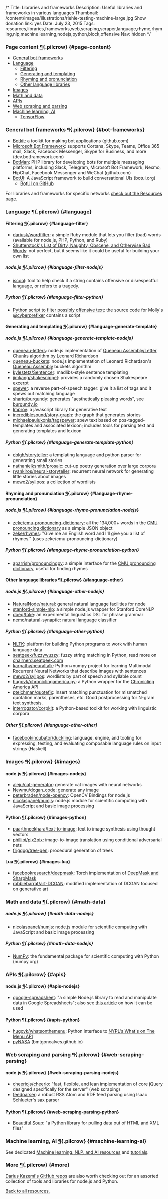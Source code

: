 /*
Title: Libraries and frameworks
Description: Useful libraries and frameworks in various languages
Thumbnail: /content/images/illustrations/riehle-testing-machine-large.jpg
Show donation link: yes
Date: July 23, 2015
Tags: resources,libraries,frameworks,web,scraping,scraper,language,rhyme,rhyming,nlp,machine learning,nodejs,python,block,offensive
Nav: hidden
*/


### Page content [¶](#page-content){.pilcrow} {#page-content}

- [General bot frameworks](#bot-frameworks)
- [Language](#language)
  - [Filtering](#language-filter)
  - [Generating and templating](#language-generate-template)
  - [Rhyming and pronunciation](#language-rhyme-pronunciation)
  - [Other language libraries](#language-other)
- [Images](#images)
- [Math and data](#math-data)
- [APIs](#apis)
- [Web scraping and parsing](#web-scraping-parsing)
- [Machine learning, AI](#machine-learning-ai)
  - [TensorFlow](#tensorflow)


### General bot frameworks [¶](#bot-frameworks){.pilcrow} {#bot-frameworks}

- [Botkit](https://github.com/howdyai/botkit): a toolkit for making bot applications (github.com)
- [Microsoft Bot Framework](https://dev.botframework.com/): supports Cortana, Skype, Teams, Office 365 mail, Slack, Facebook Messenger, Skype for Business, and more (dev.botframework.com)
- [BotMan](https://github.com/botman/botman): PHP library for developing bots for multiple messaging platforms, including Slack, Telegram, Microsoft Bot Framework, Nexmo, HipChat, Facebook Messenger and WeChat (github.com)
- [BotUI](https://botui.org/): A JavaScript framework to build conversational UIs (botui.org)
  - [BotUI on GitHub](https://github.com/moinism/botui)

For libraries and frameworks for specific networks [check out the Resources page](/resources/#specific-resources).


### Language [¶](#language){.pilcrow} {#language}

#### Filtering [¶](#language-filter){.pilcrow} {#language-filter}

- [dariusk/wordfilter](https://github.com/dariusk/wordfilter): a simple Ruby module that lets you filter (bad) words (available for node.js, PHP, Python, and Ruby)
- [Shutterstock's List of Dirty, Naughty, Obscene, and Otherwise Bad Words](https://github.com/shutterstock/List-of-Dirty-Naughty-Obscene-and-Otherwise-Bad-Words/blob/master/en): not perfect, but it seems like it could be useful for building your own list

##### node.js [¶](#language-filter-nodejs){.pilcrow} {#language-filter-nodejs}

- [iscool](https://www.npmjs.com/package/iscool): tool to help check if a string contains offensive or disrespectful language, or refers to a tragedy.

##### Python [¶](#language-filter-python){.pilcrow} {#language-filter-python}

- [Python script to filter possibly offensive text](https://github.com/molly/CyberPrefixer/blob/master/offensive.py): the source code for Molly's [@cyberprefixer](https://twitter.com/cyberprefixer) contains a script

#### Generating and templating [¶](#language-generate-template){.pilcrow} {#language-generate-template}

##### node.js [¶](#language-generate-template-nodejs){.pilcrow} {#language-generate-template-nodejs}


- [queneau-letters](https://www.npmjs.com/package/queneau-letters): node.js implementation of [Queneau Assembly/Letter Chunks](http://www.crummy.com/2011/08/18/0) algorithm by Leonard Richardson
- [queneau-buckets](https://www.npmjs.com/package/queneau-buckets): node.js implementation of Leonard Richardson's [Queneau Assembly](http://www.crummy.com/2011/08/18/0) buckets algorithm
- [kylestetz/Sentencer](https://github.com/kylestetz/Sentencer): madlibs-style sentence templating
- [jimkang/shakesnippet](https://github.com/jimkang/shakesnippet): provides a randomly chosen Shakespeare excerpt
- [spewer](https://www.npmjs.com/package/spewer): a reverse part-of-speech tagger: give it a list of tags and it spews out matching language
- [shariq/burgundy](https://github.com/shariq/burgundy): generates "aesthetically pleasing words", see [burgundy.io](http://burgundy.io/)
- [Improv](http://segue.pw/2016/01/27/improv.html): a javascript library for generative text
- [incrediblesound/story-graph](https://github.com/incrediblesound/story-graph): the graph that generates stories
- [michaelpaulukonis/tagspewer](https://github.com/michaelpaulukonis/tagspewer): spew text based on pos-tagged-templates and associated lexicon; includes tools for parsing text and generating templates and lexicon

##### Python [¶](#language-generate-template-python){.pilcrow} {#language-generate-template-python}

- [cblgh/storyteller](https://github.com/cblgh/storyteller): a templating language and python parser for generating small stories
- [nathanielksmith/prosaic](https://github.com/nathanielksmith/prosaic): cut-up poetry generation over large corpora
- [ryankiros/neural-storyteller](https://github.com/ryankiros/neural-storyteller): recurrent neural network for generating little stories about images
- [mewo2/syllpos](https://github.com/mewo2/syllpos): a collection of wordlists

#### Rhyming and pronunciation [¶](#language-rhyme-pronunciation){.pilcrow} {#language-rhyme-pronunciation}

##### node.js [¶](#language-rhyme-pronunciation-nodejs){.pilcrow} {#language-rhyme-pronunciation-nodejs}

- [zeke/cmu-pronouncing-dictionary](https://github.com/zeke/cmu-pronouncing-dictionary): all the 134,000+ words in the [CMU pronouncing dictionary](http://www.speech.cs.cmu.edu/cgi-bin/cmudict) as a simple JSON object
- [zeke/rhymes](https://github.com/zeke/rhymes): "Give me an English word and I'll give you a list of rhymes." (uses zeke/cmu-pronouncing-dictionary)

##### Python [¶](#language-rhyme-pronunciation-python){.pilcrow} {#language-rhyme-pronunciation-python}

- [aparrish/pronouncingpy](https://github.com/aparrish/pronouncingpy): a simple interface for the [CMU pronouncing dictionary](http://www.speech.cs.cmu.edu/cgi-bin/cmudict), useful for finding rhymes


#### Other language libraries [¶](#language-other){.pilcrow} {#language-other}

##### node.js [¶](#language-other-nodejs){.pilcrow} {#language-other-nodejs}
- [NaturalNode/natural](https://github.com/NaturalNode/natural): general natural language facilities for node
- [stanford-simple-nlp](https://www.npmjs.com/package/stanford-simple-nlp): a simple node.js wrapper for Stanford CoreNLP
- [doeg/toke](https://github.com/doeg/toke): an experimental linguistics DSL for phrase grammar
- [nemo/natural-synaptic](https://github.com/nemo/natural-synaptic): natural language classifier


##### Python [¶](#language-other-python){.pilcrow} {#language-other-python}

- [NLTK](http://www.nltk.org/): platform for building Python programs to work with human language data
- [seatgeek/fuzzywuzzy](https://github.com/seatgeek/fuzzywuzzy): fuzzy string matching in Python, read more on [chairnerd.seatgeek.com](http://chairnerd.seatgeek.com/fuzzywuzzy-fuzzy-string-matching-in-python/)
- [karpathy/neuraltalk](https://github.com/karpathy/neuraltalk): Python+numpy project for learning Multimodal Recurrent Neural Networks that describe images with sentences
- [mewo2/syllpos](https://github.com/mewo2/syllpos): wordlists by part of speech and syllable count
- [hugovk/chroniclingamerica.py](https://github.com/hugovk/chroniclingamerica.py): a Python wrapper for the [Chronicling America](http://chroniclingamerica.loc.gov/about/api/) API
- [pteichman/quotefix](https://github.com/pteichman/quotefix): Insert matching punctuation for mismatched quotation marks, parentheses, etc. Good postprocessing for N-gram text synthesis.
- [interrogator/corpkit](https://github.com/interrogator/corpkit):  a Python-based toolkit for working with linguistic corpora


##### Other [¶](#language-other-other){.pilcrow} {#language-other-other}

- [facebookincubator/duckling](https://github.com/facebookincubator/duckling): language, engine, and tooling for expressing, testing, and evaluating composable language rules on input strings (Haskell)


### Images [¶](#images){.pilcrow} {#images}

#### node.js [¶](#images-nodejs){.pilcrow} {#images-nodejs}

- [aleju/cat-generator](https://github.com/aleju/cat-generator): generate cat images with neural networks
- [Newmu/dcgan_code](https://github.com/Newmu/dcgan_code): generate any image
- [peterbraden/node-opencv](https://github.com/peterbraden/node-opencv): OpenCV Bindings for node.js
- [nicolaspanel/numjs](https://github.com/nicolaspanel/numjs): node.js module for scientific computing with JavaScript and basic image processing


#### Python [¶](#images-python){.pilcrow} {#images-python}

- [paarthneekhara/text-to-image](https://github.com/paarthneekhara/text-to-image): text to image synthesis using thought vectors
- [phillipi/pix2pix](https://github.com/phillipi/pix2pix): image-to-image translation using conditional adversarial nets
- [friggog/tree-gen](https://github.com/friggog/tree-gen): procedural generation of trees


#### Lua [¶](#images-lua){.pilcrow} {#images-lua}

- [facebookresearch/deepmask](https://github.com/facebookresearch/deepmask): Torch implementation of [DeepMask and SharpMask](https://code.facebook.com/posts/561187904071636)
- [robbiebarrat/art-DCGAN](https://github.com/robbiebarrat/art-DCGAN): modified implementation of DCGAN focused on generative art

### Math and data [¶](#math-data){.pilcrow} {#math-data}

##### node.js [¶](#math-data-nodejs){.pilcrow} {#math-data-nodejs}

- [nicolaspanel/numjs](https://github.com/nicolaspanel/numjs): node.js module for scientific computing with JavaScript and basic image processing

##### Python [¶](#math-data-nodejs){.pilcrow} {#math-data-nodejs}

- [NumPy](http://www.numpy.org/): the fundamental package for scientific computing with Python (numpy.org)

### APIs [¶](#apis){.pilcrow} {#apis}

#### node.js [¶](#apis-nodejs){.pilcrow} {#apis-nodejs}

- [google-spreadsheet](https://www.npmjs.com/package/google-spreadsheet): "a simple Node.js library to read and manipulate data in Google Spreadsheets"; also see [this article](http://feeltrain.com/blog/stay-woke/) on how it can be used

#### Python [¶](#apis-python){.pilcrow} {#apis-python}

- [hugovk/whatsonthemenu](https://github.com/hugovk/whatsonthemenu): Python interface to [NYPL's What's on The Menu API](https://github.com/NYPL/menus-api)
- [pyNASA](https://bmtgoncalves.github.io/pyNASA/) (bmtgoncalves.github.io)

### Web scraping and parsing [¶](#web-scraping-parsing){.pilcrow} {#web-scraping-parsing}

#### node.js [¶](#web-scraping-parsing-nodejs){.pilcrow} {#web-scraping-parsing-nodejs}

- [cheeriojs/cheerio](https://github.com/cheeriojs/cheerio): "fast, flexible, and lean implementation of core jQuery designed specifically for the server" (web scraping)
- [feedparser](https://www.npmjs.com/package/feedparser): a robust RSS Atom and RDF feed parsing using Isaac Schlueter's [sax](https://github.com/isaacs/sax-js) parser


#### Python [¶](#web-scraping-parsing-python){.pilcrow} {#web-scraping-parsing-python}

- [Beautiful Soup](http://www.crummy.com/software/BeautifulSoup/bs4/doc/): "a Python library for pulling data out of HTML and XML files"



### Machine learning, AI [¶](#machine-learning-ai){.pilcrow} {#machine-learning-ai}

See dedicated [Machine learning, NLP, and AI resources](/resources/machine-learning-nlp-ai) and [tutorials](/tutorials/machine-learning-nlp-ai).

### More [¶](#more){.pilcrow} {#more}

[Darius Kazemi's GitHub repos](https://github.com/dariusk?tab=repositories) are also worth checking out for an assorted collection of tools and libraries for node.js and Python.

[Back to all resources.](/resources)
